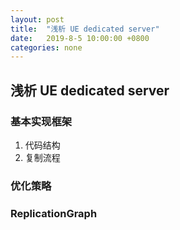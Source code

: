 ```yaml
---
layout: post
title:  "浅析 UE dedicated server"
date:   2019-8-5 10:00:00 +0800
categories: none
---
```

## 浅析 UE dedicated server

### 基本实现框架
1. 代码结构
2. 复制流程

### 优化策略

### ReplicationGraph

